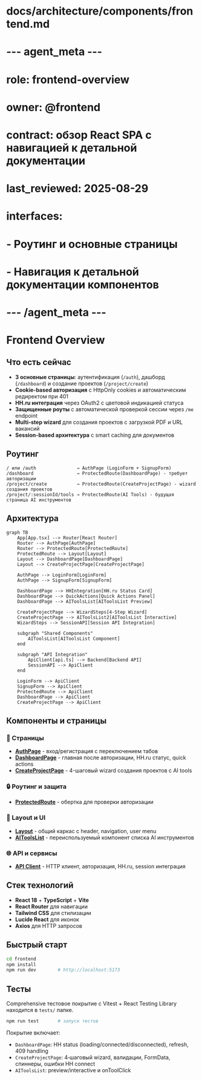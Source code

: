 # docs/architecture/components/frontend.md
# --- agent_meta ---
# role: frontend-overview
# owner: @frontend
# contract: обзор React SPA с навигацией к детальной документации
# last_reviewed: 2025-08-29
# interfaces:
#   - Роутинг и основные страницы
#   - Навигация к детальной документации компонентов
# --- /agent_meta ---

# Frontend Overview

## Что есть сейчас
- **3 основные страницы**: аутентификация (`/auth`), дашборд (`/dashboard`) и создание проектов (`/project/create`)
- **Cookie-based авторизация** с HttpOnly cookies и автоматическим редиректом при 401
- **HH.ru интеграция** через OAuth2 с цветовой индикацией статуса
- **Защищенные роуты** с автоматической проверкой сессии через `/me` endpoint
- **Multi-step wizard** для создания проектов с загрузкой PDF и URL вакансий
- **Session-based архитектура** с smart caching для документов

## Роутинг
```
/ или /auth               → AuthPage (LoginForm + SignupForm)
/dashboard                → ProtectedRoute(DashboardPage) - требует авторизации
/project/create           → ProtectedRoute(CreateProjectPage) - wizard создания проектов
/project/:sessionId/tools → ProtectedRoute(AI Tools) - будущая страница AI инструментов
```

## Архитектура
```mermaid
graph TB
    App[App.tsx] --> Router[React Router]
    Router --> AuthPage[AuthPage]
    Router --> ProtectedRoute[ProtectedRoute]
    ProtectedRoute --> Layout[Layout] 
    Layout --> DashboardPage[DashboardPage]
    Layout --> CreateProjectPage[CreateProjectPage]
    
    AuthPage --> LoginForm[LoginForm]
    AuthPage --> SignupForm[SignupForm]
    
    DashboardPage --> HHIntegration[HH.ru Status Card]
    DashboardPage --> QuickActions[Quick Actions Panel]
    DashboardPage --> AIToolsList[AIToolsList Preview]
    
    CreateProjectPage --> WizardSteps[4-Step Wizard]
    CreateProjectPage --> AIToolsList2[AIToolsList Interactive]
    WizardSteps --> SessionAPI[Session API Integration]
    
    subgraph "Shared Components"
        AIToolsList[AIToolsList Component]
    end
    
    subgraph "API Integration"
        ApiClient[api.ts] --> Backend[Backend API]
        SessionAPI --> ApiClient
    end
    
    LoginForm --> ApiClient
    SignupForm --> ApiClient
    ProtectedRoute --> ApiClient
    DashboardPage --> ApiClient
    CreateProjectPage --> ApiClient
```

## Компоненты и страницы

### 📄 Страницы
- **[AuthPage](./frontend/pages/auth-page.md)** - вход/регистрация с переключением табов
- **[DashboardPage](./frontend/pages/dashboard-page.md)** - главная после авторизации, HH.ru статус, quick actions
- **[CreateProjectPage](./frontend/pages/create-project-page.md)** - 4-шаговый wizard создания проектов с AI tools

### 🔒 Роутинг и защита
- **[ProtectedRoute](./frontend/pages/protected-route.md)** - обертка для проверки авторизации

### 🎨 Layout и UI
- **[Layout](./frontend/components/layout.md)** - общий каркас с header, navigation, user menu
- **[AIToolsList](./frontend/components/ai-tools-list.md)** - переиспользуемый компонент списка AI инструментов

### 🌐 API и сервисы  
- **[API Client](./frontend/services/api-client.md)** - HTTP клиент, авторизация, HH.ru, session интеграция

## Стек технологий
- **React 18** + **TypeScript** + **Vite**
- **React Router** для навигации
- **Tailwind CSS** для стилизации
- **Lucide React** для иконок
- **Axios** для HTTP запросов

## Быстрый старт
```bash
cd frontend
npm install
npm run dev        # http://localhost:5173
```

## Тесты
Comprehensive тестовое покрытие с Vitest + React Testing Library находится в `tests/` папке.
```bash
npm run test       # запуск тестов
```

Покрытие включает:
- `DashboardPage`: HH status (loading/connected/disconnected), refresh, 409 handling
- `CreateProjectPage`: 4‑шаговый wizard, валидации, FormData, спиннеры, ошибки HH connect
- `AIToolsList`: preview/interactive и onToolClick
